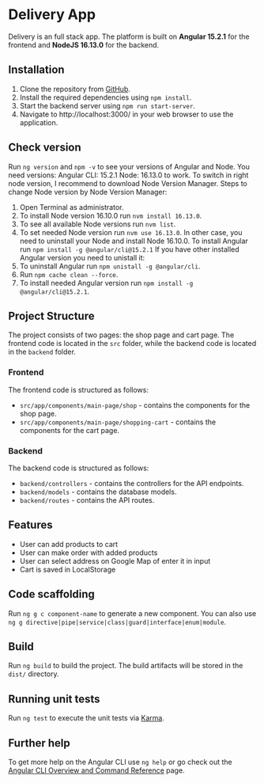 # Delivery App

Delivery is an full stack app. The platform is built on **Angular 15.2.1** for the frontend and **NodeJS 16.13.0** for the backend.

## Installation

1. Clone the repository from [GitHub](https://github.com/atsa21/delivery-app).
2. Install the required dependencies using `npm install`.
3. Start the backend server using `npm run start-server`.
4. Navigate to http://localhost:3000/ in your web browser to use the application.

## Check version
Run `ng version` and `npm -v` to see your versions of Angular and Node. 
You need versions:
Angular CLI: 15.2.1
Node: 16.13.0 to work.
To switch in right node version, I recommend to download Node Version Manager.
Steps to change Node version by Node Version Manager:
1. Open Terminal as administrator.
2. To install Node version 16.10.0 run `nvm install 16.13.0`.
3. To see all available Node versions run `nvm list`.
4. To set needed Node version run `nvm use 16.13.0`.
In other case, you need to uninstall your Node and install Node 16.10.0.
To install Angular run `npm install -g @angular/cli@15.2.1`
If you have other installed Angular version you need to unistall it:
1. To uninstall Angular run `npm unistall -g @angular/cli`.
2. Run `npm cache clean --force`.
3. To install needed Angular version run `npm install -g @angular/cli@15.2.1`.

## Project Structure
The project consists of two pages: the shop page and cart page. The frontend code is located in the `src` folder, while the backend code is located in the `backend` folder.

### Frontend
The frontend code is structured as follows:
* `src/app/components/main-page/shop` - contains the components for the shop page.
* `src/app/components/main-page/shopping-cart` - contains the components for the cart page.

### Backend
The backend code is structured as follows:
* `backend/controllers` - contains the controllers for the API endpoints.
* `backend/models` - contains the database models.
* `backend/routes` - contains the API routes.

## Features
* User can add products to cart
* User can make order with added products
* User can select address on Google Map of enter it in input
* Cart is saved in LocalStorage

## Code scaffolding
Run `ng g c component-name` to generate a new component. You can also use `ng g directive|pipe|service|class|guard|interface|enum|module`.

## Build
Run `ng build` to build the project. The build artifacts will be stored in the `dist/` directory.

## Running unit tests
Run `ng test` to execute the unit tests via [Karma](https://karma-runner.github.io).

## Further help
To get more help on the Angular CLI use `ng help` or go check out the [Angular CLI Overview and Command Reference](https://angular.io/cli) page.